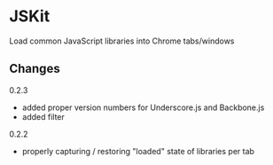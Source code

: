 # JSKit

Load common JavaScript libraries into Chrome tabs/windows

## Changes

0.2.3

- added proper version numbers for Underscore.js and Backbone.js
- added filter

0.2.2

- properly capturing / restoring "loaded" state of libraries per tab
